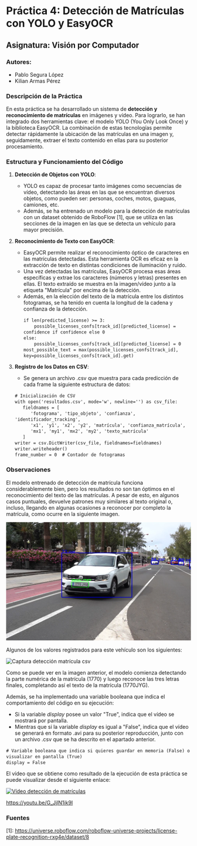 # Práctica 4: Detección de Matrículas con YOLO y EasyOCR

## Asignatura: Visión por Computador

### Autores:

- Pablo Segura López
- Kilian Armas Pérez

### Descripción de la Práctica

En esta práctica se ha desarrollado un sistema de **detección y reconocimiento de matrículas** en imágenes y vídeo. Para lograrlo, se han integrado dos herramientas clave: el modelo YOLO (You Only Look Once) y la biblioteca EasyOCR. La combinación de estas tecnologías permite detectar rápidamente la ubicación de las matrículas en una imagen y, seguidamente, extraer el texto contenido en ellas para su posterior procesamiento.

### Estructura y Funcionamiento del Código

1. **Detección de Objetos con YOLO**:

   - YOLO es capaz de procesar tanto imágenes como secuencias de vídeo, detectando las áreas en las que se encuentran diversos objetos, como pueden ser: personas, coches, motos, guaguas, camiones, etc.
   - Además, se ha entrenado un modelo para la detección de matrículas con un dataset obtenido de RoboFlow \[1], que se utiliza en las secciones de la imagen en las que se detecta un vehículo para mayor precisión.

2. **Reconocimiento de Texto con EasyOCR**:

   - EasyOCR permite realizar el reconocimiento óptico de caracteres en las matrículas detectadas. Esta herramienta OCR es eficaz en la extracción de texto en distintas condiciones de iluminación y ruido.
   - Una vez detectadas las matrículas, EasyOCR procesa esas áreas específicas y extrae los caracteres (números y letras) presentes en ellas. El texto extraído se muestra en la imagen/vídeo junto a la etiqueta "Matrícula" por encima de la detección.
   - Además, en la elección del texto de la matrícula entre los distintos fotogramas, se ha tenido en cuenta la longitud de la cadena y confianza de la detección.
     ```
     if len(predicted_license) >= 3:
         possible_licenses_confs[track_id][predicted_license] = confidence if confidence else 0
     else:
         possible_licenses_confs[track_id][predicted_license] = 0
     most_possible_text = max(possible_licenses_confs[track_id], key=possible_licenses_confs[track_id].get)
     ```

3. **Registro de los Datos en CSV**:

   - Se genera un archivo .csv que muestra para cada predicción de cada frame la siguiente estructura de datos:

   ```
   # Inicialización de CSV
   with open('resultados.csv', mode='w', newline='') as csv_file:
      fieldnames = [
         'fotograma', 'tipo_objeto', 'confianza', 'identificador_tracking',
         'x1', 'y1', 'x2', 'y2', 'matrícula', 'confianza_matrícula',
         'mx1', 'my1', 'mx2', 'my2', 'texto_matrícula'
      ]
   writer = csv.DictWriter(csv_file, fieldnames=fieldnames)
   writer.writeheader()
   frame_number = 0  # Contador de fotogramas
   ```

### Observaciones

El modelo entrenado de detección de matrícula funciona considerablemente bien, pero los resultados no son tan óptimos en el reconocimiento del texto de las matrículas. A pesar de esto, en algunos casos puntuales, devuelve patrones muy similares al texto original o, incluso, llegando en algunas ocasiones a reconocer por completo la matrícula, como ocurre en la siguiente imagen.

![Captura detección matrícula vídeo](image.png)

Algunos de los valores registrados para este vehículo son los siguientes:

![Captura detección matrícula csv](image-1.png)

Como se puede ver en la imagen anterior, el modelo comienza detectando la parte numérica de la matrícula (1770) y luego reconoce las tres letras finales, completando así el texto de la matrícula (1770JYG).

Además, se ha implementado una variable booleana que indica el comportamiento del código en su ejecución:

- Si la variable _display_ posee un valor "True", indica que el vídeo se mostrará por pantalla.
- Mientras que si la variable _display_ es igual a "False", indica que el vídeo se generará en formato .avi para su posterior reproducción, junto con un archivo .csv que se ha descrito en el apartado anterior.

```
# Variable booleana que indica si quieres guardar en memoria (False) o visualizar en pantalla (True)
display = False
```

El vídeo que se obtiene como resultado de la ejecución de esta práctica se puede visualizar desde el siguiente enlace:

[![Vídeo detección de matrículas](https://img.youtube.com/vi/G_JjlN1ik9I/0.jpg)](https://youtu.be/G_JjlN1ik9I)
<p><a href="https://youtu.be/G_JjlN1ik9Im" target="_blank">https://youtu.be/G_JjlN1ik9I</a></p>

### Fuentes

\[1]: https://universe.roboflow.com/roboflow-universe-projects/license-plate-recognition-rxg4e/dataset/8
